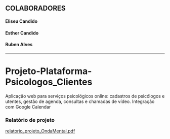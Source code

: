 ## COLABORADORES
#### Eliseu Candido
#### Esther Candido
#### Ruben Alves
<hr/>


# Projeto-Plataforma-Psicologos_Clientes
Aplicação web para serviços psicológicos online: cadastros de psicólogos e utentes, gestão de agenda, consultas e chamadas de vídeo. Integração com Google Calendar




### Relatório de projeto
[relatorio_projeto_OndaMental.pdf](https://github.com/Esther-Candido/Projeto-Plataforma-Psicologos_Clientes/files/14031166/relatorio_projeto_OndaMental.pdf)
